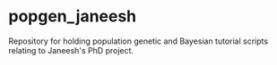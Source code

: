 # popgen_janeesh

Repository for holding population genetic and Bayesian tutorial scripts relating
to Janeesh's PhD project.
